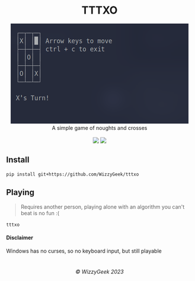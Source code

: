 <div align="center">
    <h1>TTTXO</h1>
</div>

<div align="center">
    <img src="./tttxo_example.png">
</div>

<div align="center">
    A simple game of noughts and crosses
</div>

<div align="center">
    <br/>
    <img src="https://forthebadge.com/images/badges/made-with-python.svg">
    <img src="https://forthebadge.com/images/badges/built-with-love.svg">
</div>

## Install

```
pip install git+https://github.com/WizzyGeek/tttxo
```

## Playing

> Requires another person, playing alone with an algorithm you can't beat is no fun :(
```
tttxo
```
#### Disclaimer
Windows has no curses, so no keyboard input, but still playable

<div align="center">
    <h1></h1>
    <h6>© WizzyGeek 2023</h6>
</div>